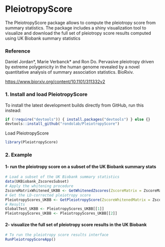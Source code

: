 # PleiotropyScore

The PleiotropyScore package allows to compute the pleiotropy score from summary statistics.
The package includes a shiny visualization tool to visualize and download the full set of pleiotropy score results computed using UK Biobank summary statistics

### Reference

Daniel Jordan*, Marie Verbanck* and Ron Do. Pervasive pleiotropy driven by extreme polygenicity in the human genome revealed by a novel quantitative analysis of summary association statistics. BioRxiv.

<https://www.biorxiv.org/content/10.1101/311332v2>

### 1. Install and load PleiotropyScore
To install the latest development builds directly from GitHub, run this instead:
```r
if (!require("devtools")) { install.packages("devtools") } else {}
devtools::install_github("rondolab/PleiotropyScore")
```
Load PleiotropyScore 
```r
library(PleiotropyScore)
```

### 2. Example
#### 1- run the pleiotropy score on a subset of the UK Biobank summary stats
```r
# Load a subset of the UK Biobank summary statistics
data(UKBiobank_ZscoresSubset)
# Apply the whitening procedure
ZscoreMatrixWhitened_UKBB <- GetWhitenedZscores(ZscoreMatrix = ZscoreMatrix_UKBB, ZscoreCorMatrix = ZscoreCorMatrix_UKBB)
# Get the LD-corrected pleiotropy score
PleiotropyScores_UKBB <- GetPleiotropyScore(ZscoreWhitenedMatrix = ZscoreMatrixWhitened_UKBB, RSids = SNPinfo_UKBB$SNPid, LDCorrected = TRUE, POLYGENICITYCorrected = FALSE, GlobalTest = TRUE)
# Results
GlobalTest_UKBB <- PleiotropyScores_UKBB[[1]]
PleiotropyScores_UKBB <- PleiotropyScores_UKBB[[2]]
```
#### 2- visualize the full set of pleiotropy score results in the UK Biobank
```r
# To run the pleiotropy score results interface
RunPleiotropyScoreApp()
```
